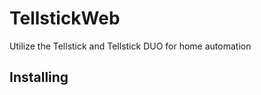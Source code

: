 TellstickWeb
============
Utilize the Tellstick and Tellstick DUO for home automation

## Installing
